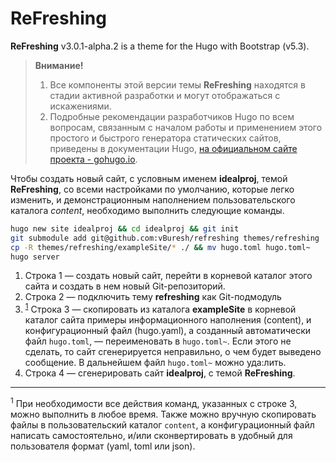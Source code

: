 # ReFreshing
**ReFreshing** v3.0.1-alpha.2 is a theme for the Hugo with Bootstrap (v5.3). 

>**Внимание!** 
>
>1. Все компоненты этой версии темы **ReFreshing** находятся в стадии активной разработки и могут отображаться с искажениями.
>2. Подробные рекомендации разработчиков Hugo по всем вопросам, связанным с началом работы и применением этого простого и быстрого генератора статических сайтов, приведены в документации Hugo, [на официальном сайте проекта - gohugo.io](https://gohugo.io).

Чтобы создать новый сайт, с условным именем **idealproj**, темой **ReFreshing**, со всеми настройками по умолчанию, которые легко изменить, и демонстрационным наполнением пользовательского каталога *content*, необходимо выполнить следующие команды.

```bash {linenos=table,hl_lines=["4","6-7"],linenostart=1}
hugo new site idealproj && cd idealproj && git init
git submodule add git@github.com:vBuresh/refreshing themes/refreshing
cp -R themes/refreshing/exampleSite/* ./ && mv hugo.toml hugo.toml~
hugo server
```

1. Строка 1 — создать новый сайт, перейти в корневой каталог этого сайта и создать в нем новый Git-репозиторий. 
2. Строка 2 — подключить тему **refreshing** как Git-подмодуль 
3. <sup>[1](#fn_1)</sup> Строка 3 — скопировать из каталога **exampleSite** в корневой каталог сайта примеры информационного наполнения (content), и конфигурационный файл (hugo.yaml), а созданный автоматически файл `hugo.toml`, — переименовать в `hugo.toml~`. Если этого не сделать, то сайт сгенерируется неправильно, о чем будет выведено сообщение. В дальнейшем файл `hugo.toml~` можно уда:лить.
4. Строка 4 — сгенерировать сайт **idealproj**, с темой **ReFreshing**.
---
<sup id="fn_1">1</sup>
При необходимости все действия команд, указанных с строке 3, можно выполнить в любое время. Также можно вручную скопировать файлы в пользовательский каталог `content`, а конфигурационный файл написать самостоятельно, и/или сконвертировать в удобный для пользователя формат (yaml, toml или json).
